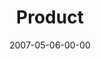 ---
layout: message
category: message
series: "Ghost"
title: "Product"
date: 2007-05-06-00-00
message_id: 20
audio: "http://s3.amazonaws.com/crossroads-media/messages/audio/Ghost_05_Product_05-06-07_tome.mp3"
audio-duration: "47:32"
explicit: false
---